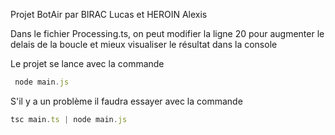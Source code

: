 Projet BotAir par BIRAC Lucas et HEROIN Alexis

Dans le fichier Processing.ts, on peut modifier la ligne 20 pour augmenter le delais de la boucle 
et mieux visualiser le résultat dans la console

Le projet se lance avec la commande
````javascript
 node main.js
````

S'il y a un problème il faudra essayer avec la commande
```javascript
tsc main.ts | node main.js
```